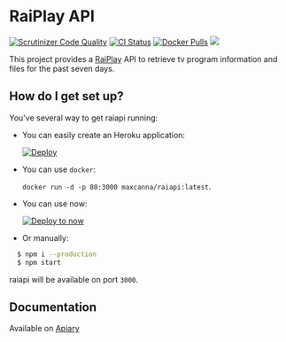 # RaiPlay API

[![Scrutinizer Code Quality](https://scrutinizer-ci.com/g/maxcanna/raiapi/badges/quality-score.png?b=master)](https://scrutinizer-ci.com/g/maxcanna/raiapi/?branch=master) [![CI Status](https://github.com/maxcanna/raiapi/workflows/CI/badge.svg)](https://github.com/maxcanna/raiapi/actions) [![Docker Pulls](https://img.shields.io/docker/pulls/maxcanna/raiapi.svg)](https://hub.docker.com/r/maxcanna/raiapi/) [![](https://img.shields.io/github/license/maxcanna/raiapi.svg?maxAge=2592000)](https://github.com/maxcanna/raiapi/blob/master/LICENSE)

This project provides a [RaiPlay](http://www.raiplay.it/) API to retrieve tv program information and files for the past seven days.

## How do I get set up?

You've several way to get raiapi running:

* You can easily create an Heroku application:

  [![Deploy](https://www.herokucdn.com/deploy/button.svg)](https://heroku.com/deploy)

* You can use `docker`:

  `docker run -d -p 80:3000 maxcanna/raiapi:latest`.

* You can use now:

  [![Deploy to now](https://deploy.now.sh/static/button.svg)](https://deploy.now.sh/?repo=https://github.com/maxcanna/raiapi)

* Or manually:

```bash
  $ npm i --production
  $ npm start
```
  raiapi will be available on port `3000`.

## Documentation

Available on [Apiary](http://docs.raiapi.apiary.io/)

